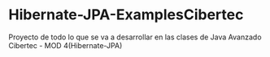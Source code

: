 # Hibernate-JPA-ExamplesCibertec
Proyecto de todo lo que se va a desarrollar en las clases de Java Avanzado Cibertec - MOD 4(Hibernate-JPA)
